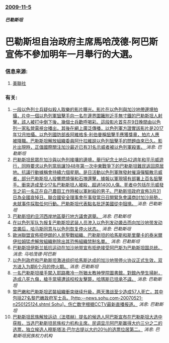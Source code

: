 ### [2009-11-5](/news/2009/11/5/index.md)

##### 巴勒斯坦
#  巴勒斯坦自治政府主席馬哈茂德·阿巴斯宣佈不參加明年一月舉行的大選。




### 信息来源:

1. [美聯社](http://www.google.com/hostednews/ap/article/ALeqM5g6ZecYZ_uQTPi-xWKa_MpiFzBWzQD9BPO1F80)

### 有关:

1. [一段以色列士兵疑似殺人取樂的影片曝光。影片在以色列與加沙地帶邊境拍攝，片中一個以色列軍狙擊手向一名在邊界圍籬附近手無寸鐵的巴勒斯坦人射擊，該人被打中倒下後，幾個士兵歡呼喝彩。這段影片首先在9日晚間由以色列一家私營電視台播出，其後在網上廣泛傳播，以色列軍方證實該影片是2017年12月拍攝。以色列國防部長阿維格多·利伯曼稱狙擊手應獲獎章，拍片人應被降職。巴勒斯坦解放組織委員阿什拉維說以色列狙擊手的問題由來已久。影片出現時，正值國際關注加沙最近已有31名示威者被以色列軍殺害。 ](/zh/news/2018/04/9/一段以色列士兵疑似殺人取樂的影片曝光-影片在以色列與加沙地帶邊境拍攝-片中一個以色列軍狙擊手向一名在邊界圍籬附近手無寸鐵.md) _消息: 巴勒斯坦_
2. [ 巴勒斯坦民眾在加沙與以色列接壤的邊境，舉行紀念土地日42週年和平示威遊行，同時要求以色列當局讓1948年第一次中東戰爭下的巴勒斯坦難民返回原居地。抗議行動據稱會持續六個星期。是日活動以色列軍隊發射催淚彈驅散示威者，部分巴勒斯坦人投擲燃燒彈和石塊還擊，據報以軍現場有部署上百名狙擊手。衝突造成至少17名巴勒斯坦人被殺，超過1400人傷。死者中包括在示威發生之前一名正在自己農田工作時被以軍射殺的男子。巴勒斯坦政府宣佈3月31日為全國哀悼日。聯合國安全理事會在事發當日召開緊急會議商討加沙局勢，未就事件採取任何行動。巴勒斯坦代表點名批評美國從中阻撓。 ](/zh/news/2018/03/30/巴勒斯坦民眾在加沙與以色列接壤的邊境-舉行紀念土地日42週年和平示威遊行-同時要求以色列當局讓1948年第一次中東戰爭.md) _消息: 巴勒斯坦_
3. [巴勒斯坦約旦河西岸地區舉行地方議會選舉。 ](/zh/news/2017/05/13/巴勒斯坦約旦河西岸地區舉行地方議會選舉.md) _消息: 巴勒斯坦_
4. [ 在以色列军队为报复巴勒斯坦武装人员渗入以色列发动袭击而向加沙地带发动空袭后，哈马斯同意与以色列恢复停火状态。](/zh/news/2011/08/21/在以色列军队为报复巴勒斯坦武装人员渗入以色列发动袭击而向加沙地带发动空袭后-哈马斯同意与以色列恢复停火状态.md) _消息: 巴勒斯坦_
5. [歐洲聯盟宣佈把伊朗的人民聖戰組織、巴勒斯坦的哈馬斯和斯里蘭卡的泰米爾伊拉姆猛虎解放組織剔除出其恐怖組織禁制名單。](/zh/news/2009/01/26/歐洲聯盟宣佈把伊朗的人民聖戰組織-巴勒斯坦的哈馬斯和斯里蘭卡的泰米爾伊拉姆猛虎解放組織剔除出其恐怖組織禁制名單.md) _消息: 巴勒斯坦_
6. [巴勒斯坦伊斯兰抵抗运动在加沙地带宣布拒绝接受阿巴斯为巴勒斯坦国总统。](/zh/news/2008/11/24/巴勒斯坦伊斯兰抵抗运动在加沙地带宣布拒绝接受阿巴斯为巴勒斯坦国总统.md) _消息: 马哈茂德·阿巴斯_
7. [以色列政府和巴勒斯坦激进组织哈馬斯达成的加沙地带停火协议正式生效，双方进入为期6个月的停火期。](/zh/news/2008/06/19/以色列政府和巴勒斯坦激进组织哈馬斯达成的加沙地带停火协议正式生效-双方进入为期6个月的停火期.md) _消息: 巴勒斯坦_
8. [一名巴勒斯坦槍手闖入耶路撒冷一所猶太教神學院圖書館，對館內學生掃射，造成八死九傷，槍手當場遭該校校友擊斃，哈瑪斯已坦承不諱。](/zh/news/2008/03/6/一名巴勒斯坦槍手闖入耶路撒冷一所猶太教神學院圖書館-對館內學生掃射-造成八死九傷-槍手當場遭該校校友擊斃-哈瑪斯已坦承不.md) _消息: 巴勒斯坦_
9. [黎巴嫩和巴勒斯坦武裝組織衝突继续升級，两天激战至少造成57人死亡，其中包括27名黎巴嫩政府军士兵。[http:--news.sohu.com-20070521-n250125124.shtml Sohu]，伤亡数字根据CCTV最新直播报道。](/zh/news/2007/05/21/黎巴嫩和巴勒斯坦武裝組織衝突继续升級-两天激战至少造成57人死亡-其中包括27名黎巴嫩政府军士兵-http-new.md) _消息: 巴勒斯坦_
10. [ 巴勒斯坦民族解放运动（法塔赫）提名的候选人阿巴斯宣布在巴勒斯坦大选中获胜，当选巴勒斯坦民族权力机构主席。民调显示阿巴斯赢得大约三分之二的选票，独立候选人穆斯塔法·巴尔古提以大约20％的选票位居第二。](/zh/news/2005/01/9/巴勒斯坦民族解放运动-法塔赫-提名的候选人阿巴斯宣布在巴勒斯坦大选中获胜-当选巴勒斯坦民族权力机构主席-民调显示阿巴斯.md) _消息: 巴勒斯坦民族权力机构_
